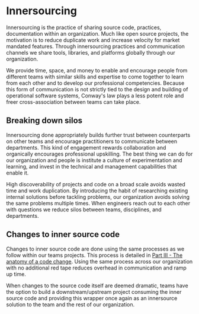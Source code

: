 # Innersourcing

Innersourcing is the practice of sharing source code, practices, documentation within an organization. Much like open source projects, the motivation is to reduce duplicate work and increase velocity for market mandated features. Through innersourcing practices and communication channels we share tools, libraries, and platforms globally through our organization.

We provide time, space, and money to enable and encourage people from different teams with similar skills and expertise to come together to learn from each other and to develop our professional competencies. Because this form of communication is not strictly tied to the design and building of operational software systems, Conway's law plays a less potent role and freer cross-association between teams can take place.

## Breaking down silos

Innersourcing done appropriately builds further trust between counterparts on other teams and encourage practitioners to communicate between departments. This kind of engagement rewards collaboration and organically encourages professional upskilling. The best thing we can do for our organization and people is institute a culture of experimentation and learning, and invest in the technical and management capabilities that enable it.

High discoverability of projects and code on a broad scale avoids wasted time and work duplication. By introducing the habit of researching existing internal solutions before tackling problems, our organization avoids solving the same problems multiple times. When engineers reach out to each other with questions we reduce silos between teams, disciplines, and departments.

## Changes to inner source code

Changes to inner source code are done using the same processes as we follow within our teams projects. This process is detailed in [Part III - The anatomy of a code change](http://127.0.0.1:8000/book/anatomy-of-a-code-change/). Using the same process across our organization with no additional red tape reduces overhead in communication and ramp up time.

When changes to the source code itself are deemed dramatic, teams have the option to build a downstream/upstream project consuming the inner source code and providing this wrapper once again as an innersource solution to the team and the rest of our organization.
